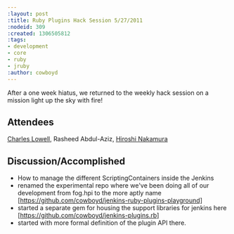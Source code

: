 ```yaml
---
:layout: post
:title: Ruby Plugins Hack Session 5/27/2011
:nodeid: 309
:created: 1306505812
:tags:
- development
- core
- ruby
- jruby
:author: cowboyd
---
```

After a one week hiatus, we returned to the weekly hack session on a mission light up the sky with fire!  

## Attendees

[Charles Lowell](http://twitter.com/cowboyd), Rasheed Abdul-Aziz, [Hiroshi Nakamura](http://twitter.com/nahi)

## Discussion/Accomplished

* How to manage the different ScriptingContainers inside the Jenkins
* renamed the experimental repo where we've been doing all of our development from fog.hpi to the more aptly name [https://github.com/cowboyd/jenkins-ruby-plugins-playground]
* started a separate gem for housing the support libraries for jenkins here [https://github.com/cowboyd/jenkins-plugins.rb]
* started with more formal definition of the plugin API there.

